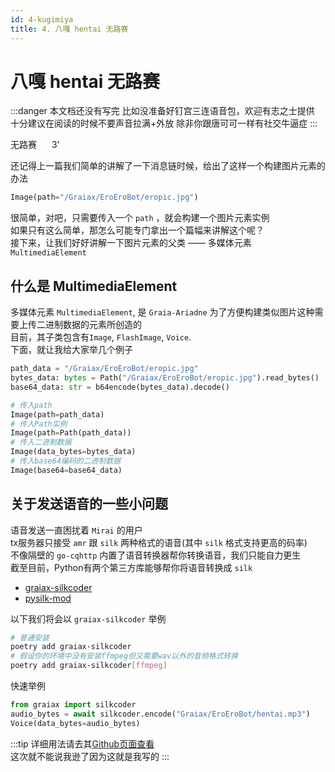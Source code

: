 ```yaml
---
id: 4-kugimiya
title: 4. 八嘎 hentai 无路赛
---
```


# 八嘎 hentai 无路赛

:::danger
本文档还没有写完  <Curtain type="danger">比如没准备好钉宫三连语音包，欢迎<RubyCurtain up="hentai xiong di" type="danger">有志之士</RubyCurtain>提供</Curtain>  
十分建议在阅读的时候不要声音拉满+外放 <Curtain type="danger">除非你跟唐可可一样有社交牛逼症</Curtain>
::: 

<ChatPanel title="GraiaX-Community">
  <ChatMessage name="GraiaX" onright>无路赛</ChatMessage>
  <ChatMessage name="EroEroBot" :avatar="$withBase('/avatar/ero.webp')">
    <SimpleAudio audio="/images/4_夏娜_无路赛_钉宫理惠.mp3"></SimpleAudio> <span style="margin-right:20px;"></span>3'
  </ChatMessage>
</ChatPanel>

还记得上一篇我们简单的讲解了一下消息链时候，给出了这样一个构建图片元素的办法
```python
Image(path="/Graiax/EroEroBot/eropic.jpg")
```
很简单，对吧，只需要传入一个 `path` ，就会构建一个图片元素实例  
如果只有这么简单，那怎么可能专门拿出一个篇幅来讲解这个呢？  
接下来，让我们好好讲解一下图片元素的父类 —— 多媒体元素 `MultimediaElement`


## 什么是 MultimediaElement
多媒体元素 `MultimediaElement`, 是 `Graia-Ariadne` 为了方便构建类似图片这种需要上传二进制数据的元素所创造的  
目前，其子类包含有`Image`, `FlashImage`, `Voice`.  
下面，就让<RubyCurtain up="举例狂魔">我</RubyCurtain>给大家举几个例子  
```python
path_data = "/Graiax/EroEroBot/eropic.jpg"
bytes_data: bytes = Path("/Graiax/EroEroBot/eropic.jpg").read_bytes()
base64_data: str = b64encode(bytes_data).decode()

# 传入path
Image(path=path_data)
# 传入Path实例
Image(path=Path(path_data))
# 传入二进制数据
Image(data_bytes=bytes_data)
# 传入base64编码的二进制数据
Image(base64=base64_data)
```


## 关于发送语音的一些小问题
语音发送一直困扰着 `Mirai` 的用户  
tx服务器只接受 `amr` 跟 `silk` 两种格式的语音(其中 `silk` 格式支持更高的码率)  
不像隔壁的 `go-cqhttp` 内置了语音转换器帮你转换语音，我们只能自力更生  
截至目前，Python有两个第三方库能够帮你将语音转换成 `silk`

- [graiax-silkcoder](https://pypi.org/project/graiax-silkcoder/)
- [pysilk-mod](https://pypi.org/project/pysilk-mod/)

以下我们将会以 `graiax-silkcoder` 举例  
```bash
# 普通安装
poetry add graiax-silkcoder
# 假设你的环境中没有安装ffmpeg但又需要wav以外的音频格式转换
poetry add graiax-silkcoder[ffmpeg]
```

快速举例
```python
from graiax import silkcoder
audio_bytes = await silkcoder.encode("Graiax/EroEroBot/hentai.mp3")
Voice(data_bytes=audio_bytes)
```
:::tip
详细用法请去其[Github页面查看](https://pypi.org/project/graiax-silkcoder/)  
这次就不能说我逊了因为<RubyCurtain up="我写的$h!t Mountain" type="tip">这就是我写的</RubyCurtain>
:::